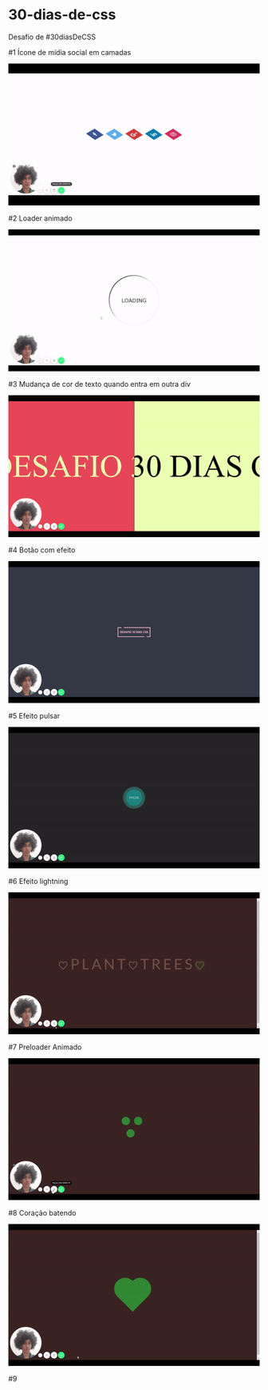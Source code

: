 # 30-dias-de-css
Desafio de #30diasDeCSS

#1 Ícone de mídia social em camadas
  
![Gif of #1](https://github.com/druidaurbano/30-dias-de-css/blob/master/gifs/%231.gif)

#2 Loader animado

![Gif of #2](https://github.com/druidaurbano/30-dias-de-css/blob/master/gifs/%232.gif)

#3 Mudança de cor de texto quando entra em outra div

![Gif of #3](https://github.com/druidaurbano/30-dias-de-css/blob/master/gifs/%233.gif)

#4 Botão com efeito

![Gif of #4](https://github.com/druidaurbano/30-dias-de-css/blob/master/gifs/%234.gif)

#5 Efeito pulsar

![Gif of #5](https://github.com/druidaurbano/30-dias-de-css/blob/master/gifs/%235.gif)

#6 Efeito lightning

![Gif of #6](https://github.com/druidaurbano/30-dias-de-css/blob/master/gifs/%236.gif)

#7 Preloader Animado

![Gif of #7](https://github.com/druidaurbano/30-dias-de-css/blob/master/gifs/%237.gif)

#8 Coração batendo

![Gif of #8](https://github.com/druidaurbano/30-dias-de-css/blob/master/gifs/%238.gif)

#9
